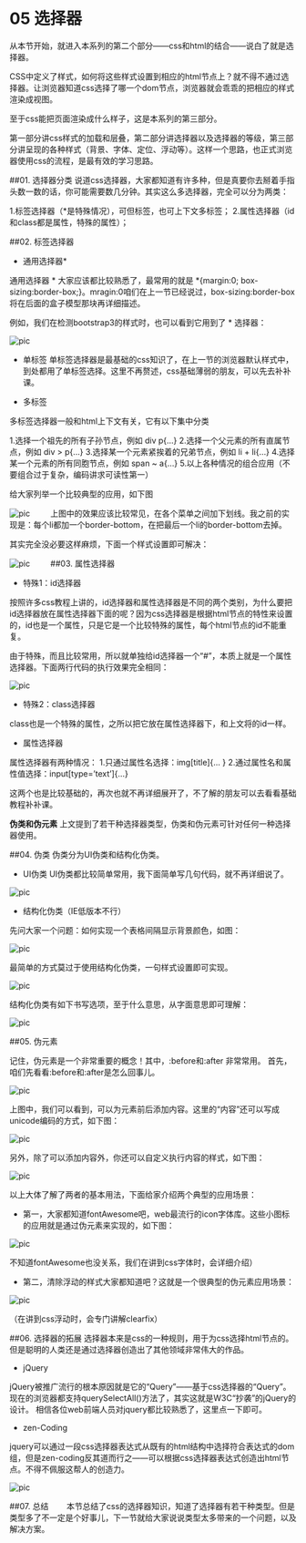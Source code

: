 # 05 选择器
从本节开始，就进入本系列的第二个部分——css和html的结合——说白了就是选择器。

CSS中定义了样式，如何将这些样式设置到相应的html节点上？就不得不通过选择器。让浏览器知道css选择了哪一个dom节点，浏览器就会乖乖的把相应的样式渲染成视图。

至于css能把页面渲染成什么样子，这是本系列的第三部分。

第一部分讲css样式的加载和层叠，第二部分讲选择器以及选择器的等级，第三部分讲呈现的各种样式（背景、字体、定位、浮动等）。这样一个思路，也正式浏览器使用css的流程，是最有效的学习思路。

##01. 选择器分类
说道css选择器，大家都知道有许多种，但是真要你去掰着手指头数一数的话，你可能需要数几分钟。其实这么多选择器，完全可以分为两类：

1.标签选择器（*是特殊情况），可但标签，也可上下文多标签；
2.属性选择器（id和class都是属性，特殊的属性）；

##02. 标签选择器
+ 通用选择器*

通用选择器 * 大家应该都比较熟悉了，最常用的就是 *{margin:0; box-sizing:border-box;}。mragin:0咱们在上一节已经说过，box-sizing:border-box将在后面的盒子模型那块再详细描述。

例如，我们在检测bootstrap3的样式时，也可以看到它用到了 * 选择器：

![pic](../img/05-1.png)

+ 单标签
单标签选择器是最基础的css知识了，在上一节的浏览器默认样式中，到处都用了单标签选择。这里不再赘述，css基础薄弱的朋友，可以先去补补课。

+ 多标签

多标签选择器一般和html上下文有关，它有以下集中分类

1.选择一个祖先的所有子孙节点，例如 div p{…}
2.选择一个父元素的所有直属节点，例如 div > p{…}
3.选择某一个元素紧挨着的兄弟节点，例如 li + li{…}
4.选择某一个元素的所有同胞节点，例如 span ~ a{…}
5.以上各种情况的组合应用（不要组合过于复杂，编码讲求可读性第一）

给大家列举一个比较典型的应用，如下图

![pic](../img/05-2.png)
　　
上图中的效果应该比较常见，在各个菜单之间加下划线。我之前的实现是：每个li都加一个border-bottom，在把最后一个li的border-bottom去掉。

其实完全没必要这样麻烦，下面一个样式设置即可解决：

![pic](../img/05-3.png)
　　
##03. 属性选择器
+ 特殊1：id选择器

按照许多css教程上讲的，id选择器和属性选择器是不同的两个类别，为什么要把id选择器放在属性选择器下面的呢？因为css选择器是根据html节点的特性来设置的，id也是一个属性，只是它是一个比较特殊的属性，每个html节点的id不能重复。

由于特殊，而且比较常用，所以就单独给id选择器一个“#”，本质上就是一个属性选择器。下面两行代码的执行效果完全相同：

![pic](../img/05-4.png)

+ 特殊2：class选择器

class也是一个特殊的属性，之所以把它放在属性选择器下，和上文将的id一样。

+ 属性选择器

属性选择器有两种情况：
1.只通过属性名选择：img[title]{…      }
2.通过属性名和属性值选择：input[type=’text’]{…}

这两个也是比较基础的，再次也就不再详细展开了，不了解的朋友可以去看看基础教程补补课。

**伪类和伪元素**
上文提到了若干种选择器类型，伪类和伪元素可针对任何一种选择器使用。

##04. 伪类
伪类分为UI伪类和结构化伪类。

+ UI伪类
UI伪类都比较简单常用，我下面简单写几句代码，就不再详细说了。

![pic](../img/05-5.png)

+ 结构化伪类（IE低版本不行）

先问大家一个问题：如何实现一个表格间隔显示背景颜色，如图：

![pic](../img/05-6.png)

最简单的方式莫过于使用结构化伪类，一句样式设置即可实现。

![pic](../img/05-7.png)

结构化伪类有如下书写选项，至于什么意思，从字面意思即可理解：

![pic](../img/05-8.png)

##05. 伪元素

记住，伪元素是一个非常重要的概念！其中，:before和:after 非常常用。
首先，咱们先看看:before和:after是怎么回事儿。

![pic](../img/05-9.png)

上图中，我们可以看到，可以为元素前后添加内容。这里的“内容”还可以写成unicode编码的方式，如下图：

![pic](../img/05-10.png)

另外，除了可以添加内容外，你还可以自定义执行内容的样式，如下图：

![pic](../img/05-11.png)

以上大体了解了两者的基本用法，下面给家介绍两个典型的应用场景：
+ 第一，大家都知道fontAwesome吧，web最流行的icon字体库。这些小图标的应用就是通过伪元素来实现的，如下图：

![pic](../img/05-12.png)

不知道fontAwesome也没关系，我们在讲到css字体时，会详细介绍）
+ 第二，清除浮动的样式大家都知道吧？这就是一个很典型的伪元素应用场景：

![pic](../img/05-13.png)

（在讲到css浮动时，会专门讲解clearfix）

##06. 选择器的拓展
选择器本来是css的一种规则，用于为css选择html节点的。但是聪明的人类还是通过选择器创造出了其他领域非常伟大的作品。

+ jQuery

jQuery被推广流行的根本原因就是它的“Query”——基于css选择器的“Query”。现在的浏览器都支持querySelectAll()方法了，其实这就是W3C“抄袭”的jQuery的设计。
相信各位web前端人员对jquery都比较熟悉了，这里点一下即可。

+ zen-Coding

jquery可以通过一段css选择器表达式从既有的html结构中选择符合表达式的dom组，但是zen-coding反其道而行之——可以根据css选择器表达式创造出html节点。不得不佩服这帮人的创造力。

![pic](../img/05-14.png)

##07. 总结
　　本节总结了css的选择器知识，知道了选择器有若干种类型。但是类型多了不一定是个好事儿，下一节就给大家说说类型太多带来的一个问题，以及解决方案。